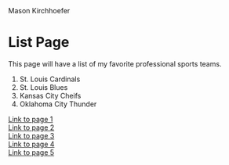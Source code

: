 <!DOCTYPE html>
<html>
<head>
Mason Kirchhoefer
</head>
<body>

<h1>List Page</h1>
<p>This page will have a list of my favorite professional sports teams.</p>
 
 <ol>
  <li>St. Louis Cardinals</li>
  <li>St. Louis Blues</li>
  <li>Kansas City Cheifs</li>
  <li>Oklahoma City Thunder</li>
</ol>

 <a href= "index.MD">Link to page 1 </a> <br>
 <a href= "Page One.MD">Link to page 2 </a> <br>
 <a href= "Page Two.MD">Link to page 3 </a> <br>
 <a href= "Page Three.MD">Link to page 4 </a> <br> 
 <a href= "Page Four.MD">Link to page 5 </a> <br>
 
</body>
</html>

